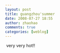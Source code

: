```yaml
---
layout: post
title: guangzhou'summer
date: 2008-07-27 18:55
author: zhaohao
comments: true
categories: [weblog]
---
```

<img id="BLOGGER_PHOTO_ID_5227010979757467778" src="/Media/Screenshot0030-730824.jpg" alt="" border="0" /><img style="border: 0pt none;" src="/Media/stardust0034.png" alt="" />
very very hot!!
